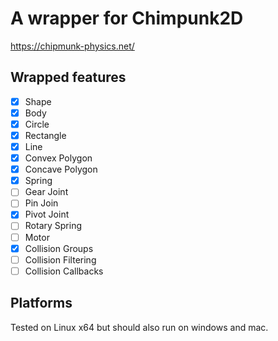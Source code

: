 # A wrapper for Chimpunk2D 
https://chipmunk-physics.net/ 

## Wrapped features

- [x] Shape
- [x] Body
- [x] Circle
- [x] Rectangle
- [x] Line
- [x] Convex Polygon
- [x] Concave Polygon
- [x] Spring
- [ ] Gear Joint
- [ ] Pin Join
- [x] Pivot Joint
- [ ] Rotary Spring
- [ ] Motor
- [x] Collision Groups
- [ ] Collision Filtering
- [ ] Collision Callbacks

## Platforms

Tested on Linux x64 but should also run on windows and mac.
